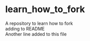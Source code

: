 # learn_how_to_fork
A repository to learn how to fork\
adding to README\
Another line added to this file
